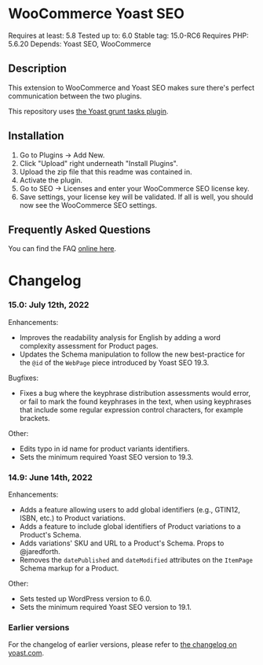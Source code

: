 WooCommerce Yoast SEO
=====================
Requires at least: 5.8
Tested up to: 6.0
Stable tag: 15.0-RC6
Requires PHP: 5.6.20
Depends: Yoast SEO, WooCommerce

Description
-----------

This extension to WooCommerce and Yoast SEO makes sure there's perfect communication between the two plugins.

This repository uses [the Yoast grunt tasks plugin](https://github.com/Yoast/plugin-grunt-tasks).

Installation
------------

1. Go to Plugins -> Add New.
2. Click "Upload" right underneath "Install Plugins".
3. Upload the zip file that this readme was contained in.
4. Activate the plugin.
5. Go to SEO -> Licenses and enter your WooCommerce SEO license key.
6. Save settings, your license key will be validated. If all is well, you should now see the WooCommerce SEO settings.

Frequently Asked Questions
--------------------------

You can find the FAQ [online here](https://kb.yoast.com/kb/category/woocommerce-seo/).

Changelog
=========

### 15.0: July 12th, 2022

Enhancements:

* Improves the readability analysis for English by adding a word complexity assessment for Product pages.
* Updates the Schema manipulation to follow the new best-practice for the `@id` of the `WebPage` piece introduced by Yoast SEO 19.3.

Bugfixes:

* Fixes a bug where the keyphrase distribution assessments would error, or fail to mark the found keyphrases in the text, when using keyphrases that include some regular expression control characters, for example brackets.

Other:

* Edits typo in id name for product variants identifiers.
* Sets the minimum required Yoast SEO version to 19.3.

### 14.9: June 14th, 2022

Enhancements:

* Adds a feature allowing users to add global identifiers (e.g., GTIN12, ISBN, etc.) to Product variations.
* Adds a feature to include global identifiers of Product variations to a Product's Schema.
* Adds variations' SKU and URL to a Product's Schema. Props to @jaredforth.
* Removes the `datePublished` and `dateModified` attributes on the `ItemPage` Schema markup for a Product.

Other:

* Sets tested up WordPress version to 6.0.
* Sets the minimum required Yoast SEO version to 19.1.

### Earlier versions
For the changelog of earlier versions, please refer to [the changelog on yoast.com](https://yoa.st/woo-seo-changelog).
